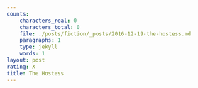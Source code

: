 ```yaml
---
counts:
    characters_real: 0
    characters_total: 0
    file: ./posts/fiction/_posts/2016-12-19-the-hostess.md
    paragraphs: 1
    type: jekyll
    words: 1
layout: post
rating: X
title: The Hostess
---
```

